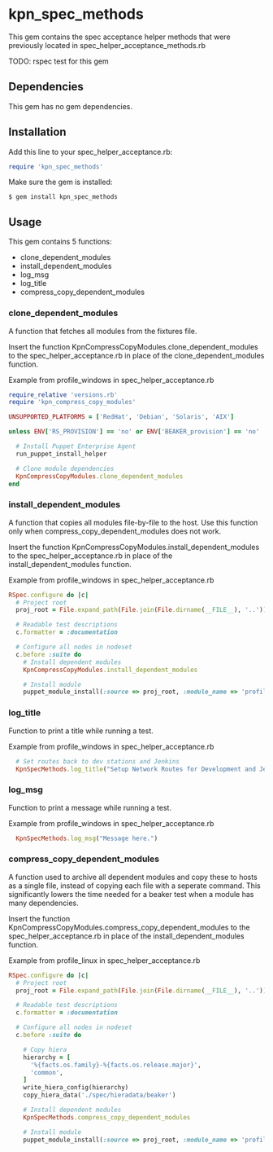 # kpn_spec_methods

This gem contains the spec acceptance helper methods that were previously located in spec_helper_acceptance_methods.rb

TODO: rspec test for this gem

## Dependencies

This gem has no gem dependencies.

## Installation

Add this line to your spec_helper_acceptance.rb:

```ruby
require 'kpn_spec_methods'
```

Make sure the gem is installed:

    $ gem install kpn_spec_methods

## Usage

This gem contains 5 functions:
- clone_dependent_modules
- install_dependent_modules
- log_msg
- log_title
- compress_copy_dependent_modules

### clone_dependent_modules
A function that fetches all modules from the fixtures file.

Insert the function KpnCompressCopyModules.clone_dependent_modules to the spec_helper_acceptance.rb in place of the clone_dependent_modules function.

Example from profile_windows in spec_helper_acceptance.rb
```ruby
require_relative 'versions.rb'
require 'kpn_compress_copy_modules'

UNSUPPORTED_PLATFORMS = ['RedHat', 'Debian', 'Solaris', 'AIX']

unless ENV['RS_PROVISION'] == 'no' or ENV['BEAKER_provision'] == 'no'

  # Install Puppet Enterprise Agent
  run_puppet_install_helper

  # Clone module dependencies
  KpnCompressCopyModules.clone_dependent_modules
end
```

### install_dependent_modules
A function that copies all modules file-by-file to the host. Use this function only when compress_copy_dependent_modules does not work.

Insert the function KpnCompressCopyModules.install_dependent_modules to the spec_helper_acceptance.rb in place of the install_dependent_modules function.

Example from profile_windows in spec_helper_acceptance.rb
```ruby
RSpec.configure do |c|
  # Project root
  proj_root = File.expand_path(File.join(File.dirname(__FILE__), '..'))

  # Readable test descriptions
  c.formatter = :documentation

  # Configure all nodes in nodeset
  c.before :suite do
    # Install dependent modules
    KpnCompressCopyModules.install_dependent_modules

    # Install module
    puppet_module_install(:source => proj_root, :module_name => 'profile_windows')

```

### log_title
Function to print a title while running a test.

Example from profile_windows in spec_helper_acceptance.rb
```ruby
  # Set routes back to dev stations and Jenkins
  KpnSpecMethods.log_title("Setup Network Routes for Development and Jenkins")
```

### log_msg
Function to print a message while running a test.

Example from profile_windows in spec_helper_acceptance.rb
```ruby
  KpnSpecMethods.log_msg("Message here.")
```

### compress_copy_dependent_modules
A function used to archive all dependent modules and copy these to hosts as a single file, instead of copying each file with a seperate command. This significantly lowers the time needed for a beaker test when a module has many dependencies.

Insert the function KpnCompressCopyModules.compress_copy_dependent_modules to the spec_helper_acceptance.rb in place of the install_dependent_modules function.

Example from profile_linux in spec_helper_acceptance.rb
```ruby
RSpec.configure do |c|
  # Project root
  proj_root = File.expand_path(File.join(File.dirname(__FILE__), '..'))

  # Readable test descriptions
  c.formatter = :documentation

  # Configure all nodes in nodeset
  c.before :suite do

    # Copy hiera
    hierarchy = [
      '%{facts.os.family}-%{facts.os.release.major}',
      'common',
    ]
    write_hiera_config(hierarchy)
    copy_hiera_data('./spec/hieradata/beaker')

    # Install dependent modules
    KpnSpecMethods.compress_copy_dependent_modules

    # Install module
    puppet_module_install(:source => proj_root, :module_name => 'profile_linux')
```